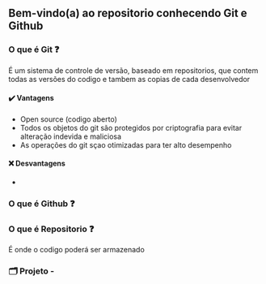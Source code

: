  ## Bem-vindo(a) ao repositorio conhecendo Git e Github</a>

 ### O que é Git ❓
   É um sistema de controle de versão, baseado em repositorios, que contem todas as versões do codigo e tambem as copias de cada desenvolvedor  
   
 #### ✔️ Vantagens
   *  Open source (codigo aberto)
   *  Todos os objetos do git são protegidos por criptografia para evitar alteração indevida e maliciosa
   *  As operações do git sçao otimizadas para ter alto desempenho
  
 #### ❌ Desvantagens
   *  

 ### 

 ### O que é Github ❓

 ### O que é Repositorio ❓
   É onde o codigo poderá ser armazenado

 ### 🗂️ Projeto - 
 ##
